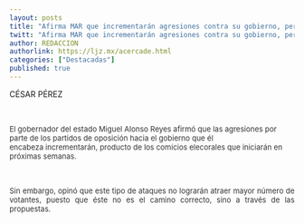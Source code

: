 ```yaml
---
layout: posts
title: "Afirma MAR que incrementarán agresiones contra su gobierno, pero, dice, no atraerán a más votantes"
twitt: "Afirma MAR que incrementarán agresiones contra su gobierno, pero, dice, no atraerán a más votantes"
author: REDACCION
authorlink: https://ljz.mx/acercade.html
categories: ["Destacadas"]
published: true
---
```

CÉSAR PÉREZ

<p style="text-align: justify;">
   
</p>

<span style="color: #000000; font-size: 13px; line-height: normal;" /><span style="font-size: small;" /><span style="color: #333333;" />El gobernador del estado Miguel Alonso Reyes afirmó que las agresiones por parte de los partidos de oposición hacia el gobierno que él encabeza incrementarán, producto de los comicios elecorales que iniciarán en próximas semanas. </span></span></span></p> 
 

<p style="text-align: justify;">
  <span style="color: #000000; font-size: 13px; line-height: normal;"><span style="font-size: small;"><span style="color: #333333;">Sin embargo, opinó que este tipo de ataques no lograrán atraer mayor número de votantes, puesto que éste no es el camino correcto, sino a través de las propuestas.</span></span></span>
</p>
